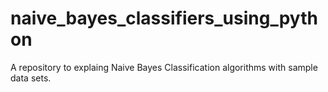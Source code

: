 # naive_bayes_classifiers_using_python
A repository to explaing Naive Bayes Classification algorithms with sample data sets.

